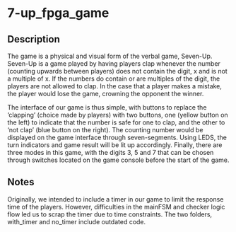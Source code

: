 # 7-up_fpga_game
## Description

The game is a physical and visual form of the verbal game, Seven-Up. Seven-Up is a game played by having players clap whenever the number (counting upwards between players) does not contain the digit, x and is not a multiple of x. If the numbers do contain or are multiples of the digit, the players are not allowed to clap. In the case that a player makes a mistake, the player would lose the game, crowning the opponent the winner.  

The interface of our game is thus simple, with buttons to replace the ‘clapping’ (choice made by players)  with two buttons, one (yellow button on the left) to indicate that the number is safe for one to clap, and the other to ‘not clap’ (blue button on the right).  The counting number would be displayed on the game interface through seven-segments. Using LEDS, the turn indicators and game result will be lit up accordingly.  Finally, there are three modes in this game, with the digits 3, 5 and 7 that can be chosen through switches located on the game console before the start of the game. 

## Notes
Originally, we intended to include a timer in our game to limit the response time of the players. However, difficulties in the mainFSM and checker logic flow led us to scrap the timer due to time constraints.
The two folders, with_timer and no_timer include outdated code.

